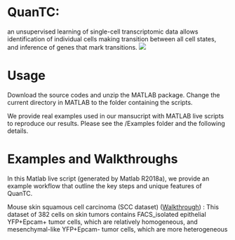 # QuanTC: 
an unsupervised learning of single-cell transcriptomic data allows identification of individual cells making transition between all cell states, and inference of genes that mark transitions.
![](file:///Users/yutong/Dropbox/ics/Paper/MainFigs/method/method.png)
# Usage
Download the source codes and unzip the MATLAB package. Change the current directory in MATLAB to the folder containing the scripts.

We provide real examples used in our mansucript with MATLAB live scripts to reproduce our results. Please see the /Examples folder and the following details.


# Examples and Walkthroughs
In this Matlab live script (generated by Matlab R2018a), we provide an example workflow that outline the key steps and unique features of QuanTC.


Mouse skin squamous cell carcinoma (SCC dataset) ([Walkthrough](https://github.com/yutongo/QuanTC/blob/master/Example/QuanTC_SCC.pdf)) : This dataset of 382 cells on skin tumors contains FACS_isolated epithelial YFP+Epcam+ tumor cells, which are relatively homogeneous, and mesenchymal-like YFP+Epcam- tumor cells, which are more heterogeneous
